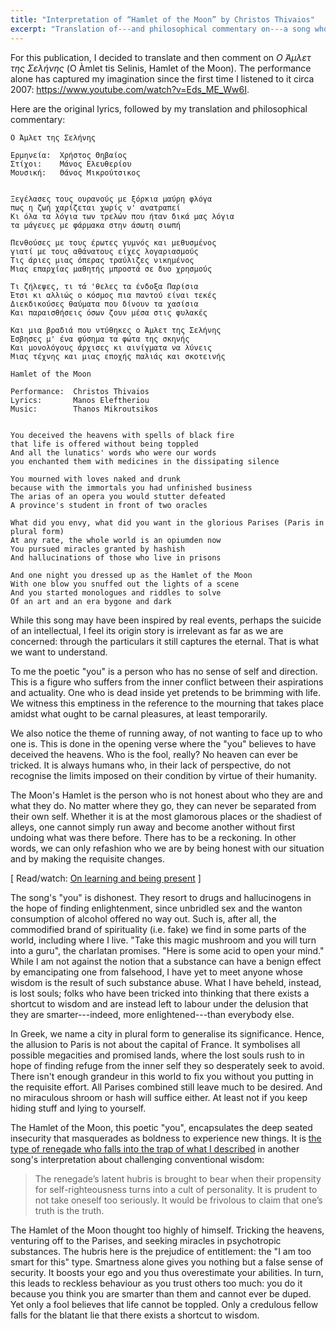 ```yaml
---
title: "Interpretation of “Hamlet of the Moon” by Christos Thivaios"
excerpt: "Translation of---and philosophical commentary on---a song whose translated title is 'Hamlet of the Moon'."
---
```


For this publication, I decided to translate and then comment on
_Ο Άμλετ της Σελήνης_ (O Àmlet tis Selinis, Hamlet of the Moon).  The
performance alone has captured my imagination since the first time I
listened to it circa 2007: <https://www.youtube.com/watch?v=Eds_ME_Ww6I>.

Here are the original lyrics, followed by my translation and
philosophical commentary:

```
Ο Άμλετ της Σελήνης

Ερμηνεία:  Χρήστος Θηβαίος
Στίχοι:    Μάνος Ελευθερίου
Μουσική:   Θάνος Μικρούτσικος


Ξεγέλασες τους ουρανούς με ξόρκια μαύρη φλόγα
πως η ζωή χαρίζεται χωρίς ν' ανατραπεί
Κι όλα τα λόγια των τρελών που ήταν δικά μας λόγια
τα μάγευες με φάρμακα στην άσωτη σιωπή
 
Πενθούσες με τους έρωτες γυμνός και μεθυσμένος
γιατί με τους αθάνατους είχες λογαριασμούς
Τις άριες μιας όπερας τραύλιζες νικημένος
Μιας επαρχίας μαθητής μπροστά σε δυο χρησμούς
 
Τι ζήλεψες, τι τά 'θελες τα ένδοξα Παρίσια
Έτσι κι αλλιώς ο κόσμος πια παντού είναι τεκές
Διεκδικούσες θαύματα που δίνουν τα χασίσια
Και παραισθήσεις όσων ζουν μέσα στις φυλακές
 
Και μια βραδιά που ντύθηκες ο Άμλετ της Σελήνης
Έσβησες μ' ένα φύσημα τα φώτα της σκηνής
Και μονολόγους άρχισες κι αινίγματα να λύνεις
Μιας τέχνης και μιας εποχής παλιάς και σκοτεινής
```

```
Hamlet of the Moon

Performance:  Christos Thivaios
Lyrics:       Manos Eleftheriou
Music:        Thanos Mikroutsikos


You deceived the heavens with spells of black fire
that life is offered without being toppled
And all the lunatics' words who were our words
you enchanted them with medicines in the dissipating silence

You mourned with loves naked and drunk
because with the immortals you had unfinished business
The arias of an opera you would stutter defeated
A province's student in front of two oracles

What did you envy, what did you want in the glorious Parises (Paris in plural form)
At any rate, the whole world is an opiumden now
You pursued miracles granted by hashish
And hallucinations of those who live in prisons

And one night you dressed up as the Hamlet of the Moon
With one blow you snuffed out the lights of a scene
And you started monologues and riddles to solve
Of an art and an era bygone and dark
```

While this song may have been inspired by real events, perhaps the
suicide of an intellectual, I feel its origin story is irrelevant as far
as we are concerned: through the particulars it still captures the
eternal.  That is what we want to understand.

To me the poetic "you" is a person who has no sense of self and
direction.  This is a figure who suffers from the inner conflict between
their aspirations and actuality.  One who is dead inside yet pretends to
be brimming with life.  We witness this emptiness in the reference to
the mourning that takes place amidst what ought to be carnal pleasures,
at least temporarily.

We also notice the theme of running away, of not wanting to face up to
who one is.  This is done in the opening verse where the "you" believes
to have deceived the heavens.  Who is the fool, really?  No heaven can
ever be tricked.  It is always humans who, in their lack of perspective,
do not recognise the limits imposed on their condition by virtue of
their humanity.

The Moon's Hamlet is the person who is not honest about who they are and
what they do.  No matter where they go, they can never be separated from
their own self.  Whether it is at the most glamorous places or the
shadiest of alleys, one cannot simply run away and become another
without first undoing what was there before.  There has to be a
reckoning.  In other words, we can only refashion who we are by being
honest with our situation and by making the requisite changes.

[ Read/watch: [On learning and being
present](https://protesilaos.com/books/2022-06-25-knowledge-presence/) ]

The song's "you" is dishonest.  They resort to drugs and hallucinogens
in the hope of finding enlightenment, since unbridled sex and the wanton
consumption of alcohol offered no way out.  Such is, after all, the
commodified brand of spirituality (i.e. fake) we find in some parts of
the world, including where I live.  "Take this magic mushroom and you
will turn into a guru", the charlatan promises.  "Here is some acid to
open your mind."  While I am not against the notion that a substance can
have a benign effect by emancipating one from falsehood, I have yet to
meet anyone whose wisdom is the result of such substance abuse.  What I
have beheld, instead, is lost souls; folks who have been tricked into
thinking that there exists a shortcut to wisdom and are instead left to
labour under the delusion that they are smarter---indeed, more
enlightened---than everybody else.

In Greek, we name a city in plural form to generalise its significance.
Hence, the allusion to Paris is not about the capital of France.  It
symbolises all possible megacities and promised lands, where the lost
souls rush to in hope of finding refuge from the inner self they so
desperately seek to avoid.  There isn't enough grandeur in this world to
fix you without you putting in the requisite effort.  All Parises
combined still leave much to be desired.  And no miraculous shroom or
hash will suffice either.  At least not if you keep hiding stuff and
lying to yourself.

The Hamlet of the Moon, this poetic "you", encapsulates the deep seated
insecurity that masquerades as boldness to experience new things.  It is
[the type of renegade who falls into the trap of what I
described](https://protesilaos.com/interpretations/2022-07-14-lhasa-confession/)
in another song's interpretation about challenging conventional wisdom:

> The renegade’s latent hubris is brought to bear when their propensity
> for self-righteousness turns into a cult of personality. It is prudent
> to not take oneself too seriously. It would be frivolous to claim that
> one’s truth is the truth.

The Hamlet of the Moon thought too highly of himself.  Tricking the
heavens, venturing off to the Parises, and seeking miracles in
psychotropic substances.  The hubris here is the prejudice of
entitlement: the "I am too smart for this" type.  Smartness alone gives
you nothing but a false sense of security.  It boosts your ego and you
thus overestimate your abilities.  In turn, this leads to reckless
behaviour as you trust others too much: you do it because you think you
are smarter than them and cannot ever be duped.  Yet only a fool
believes that life cannot be toppled.  Only a credulous fellow falls for
the blatant lie that there exists a shortcut to wisdom.

